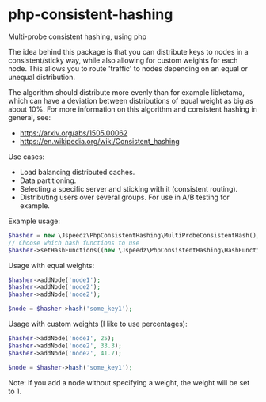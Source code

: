 # php-consistent-hashing
Multi-probe consistent hashing, using php

The idea behind this package is that you can distribute keys to nodes in a consistent/sticky way, while also allowing for custom weights for each node.
This allows you to route 'traffic' to nodes depending on an equal or unequal distribution.

The algorithm should distribute more evenly than for example libketama, which can have a deviation between distributions of equal weight as big as about 10%.
For more information on this algorithm and consistent hashing in general, see:
- https://arxiv.org/abs/1505.00062
- https://en.wikipedia.org/wiki/Consistent_hashing

Use cases:
- Load balancing distributed caches.
- Data partitioning.
- Selecting a specific server and sticking with it (consistent routing).
- Distributing users over several groups. For use in A/B testing for example.

Example usage:
```php
$hasher = new \Jspeedz\PhpConsistentHashing\MultiProbeConsistentHash();
// Choose which hash functions to use
$hasher->setHashFunctions((new \Jspeedz\PhpConsistentHashing\HashFunctions\Standard)());
```

Usage with equal weights:
```php
$hasher->addNode('node1');
$hasher->addNode('node2');
$hasher->addNode('node2');

$node = $hasher->hash('some_key1');
```

Usage with custom weights (I like to use percentages):
```php
$hasher->addNode('node1', 25);
$hasher->addNode('node2', 33.3);
$hasher->addNode('node2', 41.7);

$node = $hasher->hash('some_key1');
```
Note: if you add a node without specifying a weight, the weight will be set to 1.